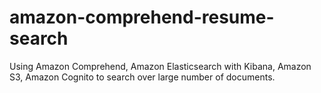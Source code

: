 # amazon-comprehend-resume-search
Using Amazon Comprehend, Amazon Elasticsearch with Kibana, Amazon S3, Amazon Cognito to search over large number of documents.
